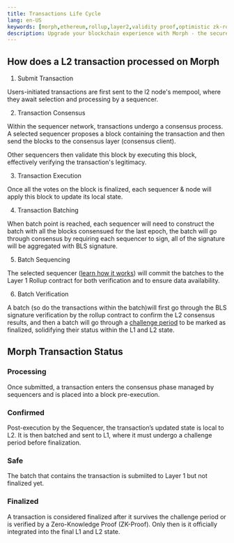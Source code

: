 ```yaml
---
title: Transactions Life Cycle
lang: en-US
keywords: [morph,ethereum,rollup,layer2,validity proof,optimistic zk-rollup]
description: Upgrade your blockchain experience with Morph - the secure decentralized, cost0efficient, and high-performing optimistic zk-rollup solution. Try it now!
---
```


## How does a L2 transaction processed on Morph

1. Submit Transaction
   
Users-initiated transactions are first sent to the l2 node's mempool, where they await selection and processing by a sequencer.


2. Transaction Consensus
   
Within the sequencer network, transactions undergo a consensus process. A selected sequencer proposes a block containing the transaction and then send the blocks to the consensus layer (consensus client).

Other sequencers then validate this block by executing this block, effectively verifying the transaction's legitimacy.


3. Transaction Execution
   
Once all the votes on the block is finalized, each sequencer & node will apply this block to update its local state.
   
4. Transaction Batching
   
When batch point is reached, each sequencer will need to construct the batch with all the blocks consensued for the last epoch, the batch will go through consensus by requiring each sequencer to sign, all of the signature will be aggregated with BLS signature.
   
5. Batch Sequencing
   
The selected sequencer ([learn how it works](../general-protocol-design/1-rollup.md)) will commit the batches to the Layer 1 Rollup contract for both verification and to ensure data availability.
   
6. Batch Verification 
   
A batch (so do the transactions within the batch)will first go through the BLS signature verification by the rollup contract to confirm the L2 consensus results, and then a batch will go through a [challenge period](../responsive-validity-proof/2-why-rvp.md) to be marked as finalized, solidifying their status within the L1 and L2 state.

## Morph Transaction Status

### Processing​

Once submitted, a transaction enters the consensus phase managed by sequencers and is placed into a block pre-execution.

### Confirmed​

Post-execution by the Sequencer, the transaction’s updated state is local to L2. It is then batched and sent to L1, where it must undergo a challenge period before finalization.

### Safe

The batch that contains the transaction is submiited to Layer 1 but not finalized yet.

### Finalized​

A transaction is considered finalized after it survives the challenge period or is verified by a Zero-Knowledge Proof (ZK-Proof). Only then is it officially integrated into the final L1 and L2 state.
